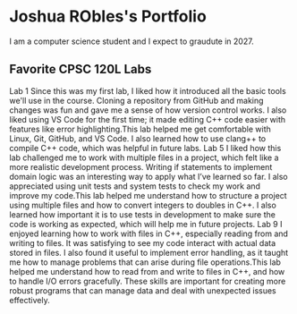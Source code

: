 # Joshua RObles's Portfolio

I am a computer science student and I expect to graudute in 2027.

## Favorite CPSC 120L Labs
Lab 1
Since this was my first lab, I liked how it introduced all the basic tools we'll use in the course. Cloning a repository from GitHub and making changes was fun and gave me a sense of how version control works. I also liked using VS Code for the first time; it made editing C++ code easier with features like error highlighting.This lab helped me get comfortable with Linux, Git, GitHub, and VS Code. I also learned how to use clang++ to compile C++ code, which was helpful in future labs.
Lab 5 
I liked how this lab challenged me to work with multiple files in a project, which felt like a more realistic development process. Writing if statements to implement domain logic was an interesting way to apply what I’ve learned so far. I also appreciated using unit tests and system tests to check my work and improve my code.This lab helped me understand how to structure a project using multiple files and how to convert integers to doubles in C++. I also learned how important it is to use tests in development to make sure the code is working as expected, which will help me in future projects.
Lab 9 
I enjoyed learning how to work with files in C++, especially reading from and writing to files. It was satisfying to see my code interact with actual data stored in files. I also found it useful to implement error handling, as it taught me how to manage problems that can arise during file operations.This lab helped me understand how to read from and write to files in C++, and how to handle I/O errors gracefully. These skills are important for creating more robust programs that can manage data and deal with unexpected issues effectively.
